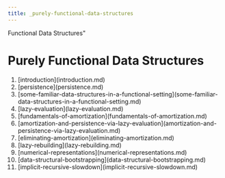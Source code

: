 ```yaml
---
title: _purely-functional-data-structures
---
```


Functional Data Structures\"

# Purely Functional Data Structures

1.  \[introduction](introduction.md)
2.  \[persistence](persistence.md)
3.  \[some-familiar-data-structures-in-a-functional-setting](some-familiar-data-structures-in-a-functional-setting.md)
4.  \[lazy-evaluation](lazy-evaluation.md)
5.  \[fundamentals-of-amortization](fundamentals-of-amortization.md)
6.  \[amortization-and-persistence-via-lazy-evaluation](amortization-and-persistence-via-lazy-evaluation.md)
7.  \[eliminating-amortization](eliminating-amortization.md)
8.  \[lazy-rebuilding](lazy-rebuilding.md)
9.  \[numerical-representations](numerical-representations.md)
10. \[data-structural-bootstrapping](data-structural-bootstrapping.md)
11. \[implicit-recursive-slowdown](implicit-recursive-slowdown.md)
